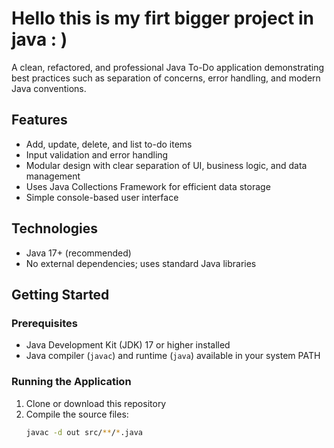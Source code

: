 # Hello this is my firt bigger project in java : )

A clean, refactored, and professional Java To-Do application demonstrating best practices such as separation of concerns, error handling, and modern Java conventions.

## Features

- Add, update, delete, and list to-do items
- Input validation and error handling
- Modular design with clear separation of UI, business logic, and data management
- Uses Java Collections Framework for efficient data storage
- Simple console-based user interface

## Technologies

- Java 17+ (recommended)
- No external dependencies; uses standard Java libraries

## Getting Started

### Prerequisites

- Java Development Kit (JDK) 17 or higher installed
- Java compiler (`javac`) and runtime (`java`) available in your system PATH

### Running the Application

1. Clone or download this repository
2. Compile the source files:
   ```bash
   javac -d out src/**/*.java
